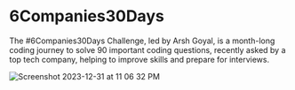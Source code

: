 # 6Companies30Days
The #6Companies30Days Challenge, led by Arsh Goyal, is a month-long coding journey to solve 90 important coding questions, recently asked by a top tech company, helping to improve skills and prepare for interviews.


![Screenshot 2023-12-31 at 11 06 32 PM](https://github.com/SanhitaMahajan/6Companies30Days/assets/91799931/90c9f9a9-063a-4b68-92e2-00ce9df0497a)

